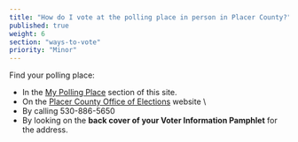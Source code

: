```yaml
---
title: "How do I vote at the polling place in person in Placer County?"
published: true
weight: 6
section: "ways-to-vote"
priority: "Minor"
---
```


Find your polling place:  
- In the [My Polling Place](#section-my-polling-place) section of this site.  
- On the [Placer County Office of Elections](https://www.placerelections.com/polling-place-locator-vote.aspx) website  \
- By calling 530-886-5650  
- By looking on the **back cover of your Voter Information Pamphlet** for the address.  

